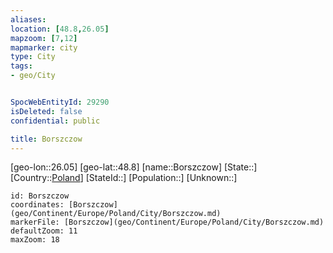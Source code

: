 ```yaml
---
aliases: 
location: [48.8,26.05]
mapzoom: [7,12] 
mapmarker: city 
type: City
tags:
- geo/City


SpocWebEntityId: 29290
isDeleted: false
confidential: public

title: Borszczow
---
```

[geo-lon::26.05]
[geo-lat::48.8]
[name::Borszczow]
[State::]
[Country::[Poland](geo/Continent/Europe/Poland.md)]
[StateId::]
[Population::]
[Unknown::]


```leaflet
id: Borszczow
coordinates: [Borszczow](geo/Continent/Europe/Poland/City/Borszczow.md)
markerFile: [Borszczow](geo/Continent/Europe/Poland/City/Borszczow.md)
defaultZoom: 11 
maxZoom: 18
```


